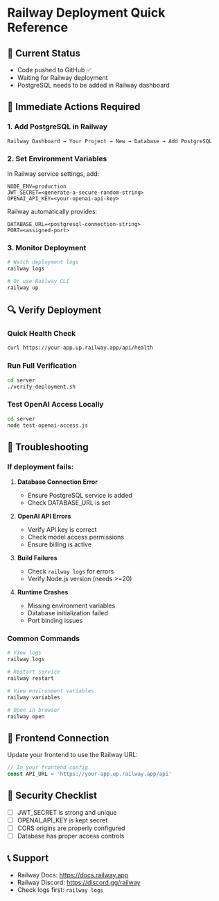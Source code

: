 # Railway Deployment Quick Reference

## 🚨 Current Status
- Code pushed to GitHub ✅
- Waiting for Railway deployment
- PostgreSQL needs to be added in Railway dashboard

## 🎯 Immediate Actions Required

### 1. Add PostgreSQL in Railway
```
Railway Dashboard → Your Project → New → Database → Add PostgreSQL
```

### 2. Set Environment Variables
In Railway service settings, add:
```
NODE_ENV=production
JWT_SECRET=<generate-a-secure-random-string>
OPENAI_API_KEY=<your-openai-api-key>
```

Railway automatically provides:
```
DATABASE_URL=<postgresql-connection-string>
PORT=<assigned-port>
```

### 3. Monitor Deployment
```bash
# Watch deployment logs
railway logs

# Or use Railway CLI
railway up
```

## 🔍 Verify Deployment

### Quick Health Check
```bash
curl https://your-app.up.railway.app/api/health
```

### Run Full Verification
```bash
cd server
./verify-deployment.sh
```

### Test OpenAI Access Locally
```bash
cd server
node test-openai-access.js
```

## 🐛 Troubleshooting

### If deployment fails:

1. **Database Connection Error**
   - Ensure PostgreSQL service is added
   - Check DATABASE_URL is set

2. **OpenAI API Errors**
   - Verify API key is correct
   - Check model access permissions
   - Ensure billing is active

3. **Build Failures**
   - Check `railway logs` for errors
   - Verify Node.js version (needs >=20)

4. **Runtime Crashes**
   - Missing environment variables
   - Database initialization failed
   - Port binding issues

### Common Commands
```bash
# View logs
railway logs

# Restart service
railway restart

# View environment variables
railway variables

# Open in browser
railway open
```

## 📱 Frontend Connection
Update your frontend to use the Railway URL:
```javascript
// In your frontend config
const API_URL = 'https://your-app.up.railway.app/api'
```

## 🔐 Security Checklist
- [ ] JWT_SECRET is strong and unique
- [ ] OPENAI_API_KEY is kept secret
- [ ] CORS origins are properly configured
- [ ] Database has proper access controls

## 📞 Support
- Railway Docs: https://docs.railway.app
- Railway Discord: https://discord.gg/railway
- Check logs first: `railway logs`